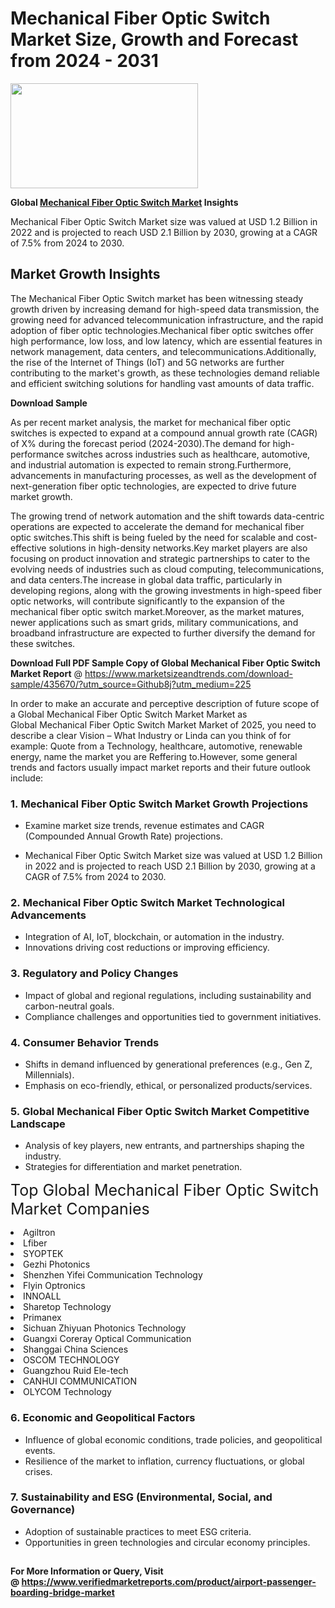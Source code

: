 <H1>Mechanical Fiber Optic Switch Market Size, Growth and Forecast from 2024 - 2031</H1><img class="aligncenter size-medium wp-image-584254" src="https://thirdeyenews.in/wp-content/uploads/2024/09/Global-Market-Research-300x168.jpeg" alt="" width="300" height="168" /><p><strong>Global&nbsp;<a href="https://www.marketsizeandtrends.com/download-sample/435670/?utm_source=Github8j?utm_medium=225">Mechanical Fiber Optic Switch Market</a> Insights</strong></p><p>Mechanical Fiber Optic Switch Market size was valued at USD 1.2 Billion in 2022 and is projected to reach USD 2.1 Billion by 2030, growing at a CAGR of 7.5% from 2024 to 2030.</p><p><h2>Market Growth Insights</h2> <p>The Mechanical Fiber Optic Switch market has been witnessing steady growth driven by increasing demand for high-speed data transmission, the growing need for advanced telecommunication infrastructure, and the rapid adoption of fiber optic technologies.Mechanical fiber optic switches offer high performance, low loss, and low latency, which are essential features in network management, data centers, and telecommunications.Additionally, the rise of the Internet of Things (IoT) and 5G networks are further contributing to the market's growth, as these technologies demand reliable and efficient switching solutions for handling vast amounts of data traffic.</p> <p><strong>Download Sample</strong></p> <p>As per recent market analysis, the market for mechanical fiber optic switches is expected to expand at a compound annual growth rate (CAGR) of X% during the forecast period (2024-2030).The demand for high-performance switches across industries such as healthcare, automotive, and industrial automation is expected to remain strong.Furthermore, advancements in manufacturing processes, as well as the development of next-generation fiber optic technologies, are expected to drive future market growth.</p> <p>The growing trend of network automation and the shift towards data-centric operations are expected to accelerate the demand for mechanical fiber optic switches.This shift is being fueled by the need for scalable and cost-effective solutions in high-density networks.Key market players are also focusing on product innovation and strategic partnerships to cater to the evolving needs of industries such as cloud computing, telecommunications, and data centers.The increase in global data traffic, particularly in developing regions, along with the growing investments in high-speed fiber optic networks, will contribute significantly to the expansion of the mechanical fiber optic switch market.Moreover, as the market matures, newer applications such as smart grids, military communications, and broadband infrastructure are expected to further diversify the demand for these switches.</p> <p><span class=""><strong>Download Full PDF Sample Copy of Global Mechanical Fiber Optic Switch Market Report</strong> @ <a href="https://www.marketsizeandtrends.com/download-sample/435670/?utm_source=Github8j?utm_medium=225" target="_blank">https://www.marketsizeandtrends.com/download-sample/435670/?utm_source=Github8j?utm_medium=225</a></span></p><p>In order to make an accurate and perceptive description of future scope of a Global&nbsp;Mechanical Fiber Optic Switch Market Market as Global&nbsp;Mechanical Fiber Optic Switch Market Market of 2025, you need to describe a clear Vision &ndash; What Industry or Linda can you think of for example: Quote from a Technology, healthcare, automotive, renewable energy, name the market you are Reffering to.However, some general trends and factors usually impact market reports and their future outlook include:</p><h3>1.&nbsp;<strong>Mechanical Fiber Optic Switch Market Growth Projections</strong></h3><ul><li>Examine market size trends, revenue estimates and CAGR (Compounded Annual Growth Rate) projections.</li><li><p>Mechanical Fiber Optic Switch Market size was valued at USD 1.2 Billion in 2022 and is projected to reach USD 2.1 Billion by 2030, growing at a CAGR of 7.5% from 2024 to 2030.</p></li></ul><h3>2.&nbsp;<strong>Mechanical Fiber Optic Switch Market Technological Advancements</strong></h3><ul><li>Integration of AI, IoT, blockchain, or automation in the industry.</li><li>Innovations driving cost reductions or improving efficiency.</li></ul><h3>3.&nbsp;<strong>Regulatory and Policy Changes</strong></h3><ul><li>Impact of global and regional regulations, including sustainability and carbon-neutral goals.</li><li>Compliance challenges and opportunities tied to government initiatives.</li></ul><h3>4.&nbsp;<strong>Consumer Behavior Trends</strong></h3><ul><li>Shifts in demand influenced by generational preferences (e.g., Gen Z, Millennials).</li><li>Emphasis on eco-friendly, ethical, or personalized products/services.</li></ul><h3>5.&nbsp;<strong>Global Mechanical Fiber Optic Switch Market Competitive Landscape</strong></h3><ul><li>Analysis of key players, new entrants, and partnerships shaping the industry.</li><li>Strategies for differentiation and market penetration.</li></ul><p data-pm-slice="1 1 []"><span style="color: inherit; font-family: inherit; font-size: 25px;">Top Global Mechanical Fiber Optic Switch Market Companies</span></p><div class="" data-test-id=""><p><li>Agiltron</li><li> Lfiber</li><li> SYOPTEK</li><li> Gezhi Photonics</li><li> Shenzhen Yifei Communication Technology</li><li> Flyin Optronics</li><li> INNOALL</li><li> Sharetop Technology</li><li> Primanex</li><li> Sichuan Zhiyuan Photonics Technology</li><li> Guangxi Coreray Optical Communication</li><li> Shanggai China Sciences</li><li> OSCOM TECHNOLOGY</li><li> Guangzhou Ruid Ele-tech</li><li> CANHUI COMMUNICATION</li><li> OLYCOM Technology</li></p></div><h3>6.&nbsp;<strong>Economic and Geopolitical Factors</strong></h3><ul><li>Influence of global economic conditions, trade policies, and geopolitical events.</li><li>Resilience of the market to inflation, currency fluctuations, or global crises.</li></ul><h3>7.&nbsp;<strong>Sustainability and ESG (Environmental, Social, and Governance)</strong></h3><ul><li>Adoption of sustainable practices to meet ESG criteria.</li><li>Opportunities in green technologies and circular economy principles.</li></ul><h2><strong style="font-size: 14px;">For More Information or Query, Visit @&nbsp;</strong><a style="background-color: #ffffff; font-size: 14px;" href="https://www.marketsizeandtrends.com/report/mechanical-fiber-optic-switch-market/" target="_blank">https://www.verifiedmarketreports.com/product/airport-passenger-boarding-bridge-market</a></h2>